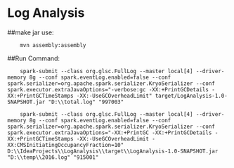 # Log Analysis

##make jar use:

        mvn assembly:assembly

##Run Command:

        spark-submit --class org.glsc.FullLog --master local[4] --driver-memory 8g --conf spark.eventLog.enabled=false --conf spark.serializer=org.apache.spark.serializer.KryoSerializer --conf spark.executor.extraJavaOptions="-verbose:gc -XX:+PrintGCDetails -XX:+PrintGCTimeStamps -XX:-UseGCOverheadLimit" target/LogAnalysis-1.0-SNAPSHOT.jar "D:\\total.log" "997003"

        spark-submit --class org.glsc.FullLog --master local[4] --driver-memory 8g --conf spark.eventLog.enabled=false --conf spark.serializer=org.apache.spark.serializer.KryoSerializer --conf spark.executor.extraJavaOptions="-XX:+PrintGC -XX:+PrintGCDetails -XX:+PrintGCTimeStamps -XX:-UseGCOverheadLimit -XX:CMSInitiatingOccupancyFraction=10" D:\\IdeaProjects\\LogAnalysis\\target\\LogAnalysis-1.0-SNAPSHOT.jar "D:\\temp\\2016.log" "915001"